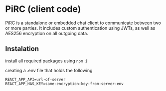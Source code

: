 # PiRC (client code)

PiRC is a standalone or embedded chat client to communicate between two or more parties. It includes custom authentication using JWTs, as well as AES256 encryption on all outgoing data.

## Instalation

install all required packages using `npm i`

creating a .env file that holds the following
```
REACT_APP_API=url-of-server
REACT_APP_HAS_KEY=same-encryption-key-from-server-env
```
